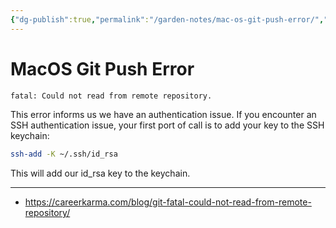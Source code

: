 ```yaml
---
{"dg-publish":true,"permalink":"/garden-notes/mac-os-git-push-error/","tags":["note","seedling"],"created":"2023-01-30T09:48:00","updated":"2024-11-29T14:51"}
---
```


# MacOS Git Push Error

```bash
fatal: Could not read from remote repository.
```
 
This error informs us we have an authentication issue. If you encounter an SSH authentication issue, your first port of call is to add your key to the SSH keychain:

```bash
ssh-add -K ~/.ssh/id_rsa
```

This will add our id_rsa key to the keychain.

---
- https://careerkarma.com/blog/git-fatal-could-not-read-from-remote-repository/